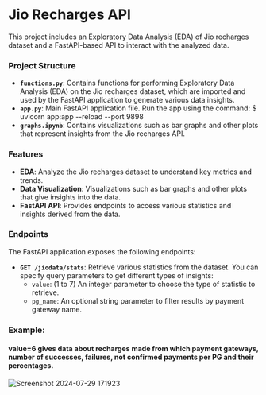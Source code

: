 # Jio Recharges API

This project includes an Exploratory Data Analysis (EDA) of Jio recharges dataset and a FastAPI-based API to interact with the analyzed data. 

### Project Structure

- **`functions.py`**: Contains functions for performing Exploratory Data Analysis (EDA) on the Jio recharges dataset, which are imported and used by the FastAPI application to generate various data insights.
- **`app.py`**: Main FastAPI application file. Run the app using the command: $ uvicorn app:app --reload --port 9898
- **`graphs.ipynb`**: Contains visualizations such as bar graphs and other plots that represent insights from the Jio recharges API.


### Features

- **EDA**: Analyze the Jio recharges dataset to understand key metrics and trends.
- **Data Visualization**: Visualizations such as bar graphs and other plots that give insights into the data.
- **FastAPI API**: Provides endpoints to access various statistics and insights derived from the data.

### Endpoints

The FastAPI application exposes the following endpoints:

- **`GET /jiodata/stats`**: Retrieve various statistics from the dataset. You can specify query parameters to get different types of insights:
  - `value`: (1 to 7) An integer parameter to choose the type of statistic to retrieve.
  - `pg_name`: An optional string parameter to filter results by payment gateway name.

### Example:

#### value=6 gives data about recharges made from which payment gateways, number of successes, failures, not confirmed payments per PG and their percentages.

![Screenshot 2024-07-29 171923](https://github.com/user-attachments/assets/baba0e67-edc0-4cd9-97e6-361c3878ade8)
